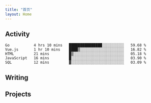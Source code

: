 ```yaml
---
title: "首页"
layout: Home
---
```


## Activity
<!--START_SECTION:waka-->
```text
Go           4 hrs 10 mins   ███████████████░░░░░░░░░░   59.68 % 
Vue.js       1 hr 10 mins    ████▒░░░░░░░░░░░░░░░░░░░░   16.82 % 
HTML         21 mins         █▒░░░░░░░░░░░░░░░░░░░░░░░   05.18 % 
JavaScript   16 mins         █░░░░░░░░░░░░░░░░░░░░░░░░   03.90 % 
SQL          12 mins         ▓░░░░░░░░░░░░░░░░░░░░░░░░   03.09 % 
```
<!--END_SECTION:waka-->

## Writing
<PindedPosts />

## Projects
<Projects />
